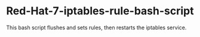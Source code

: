 # Red-Hat-7-iptables-rule-bash-script
This bash script flushes and sets rules, then restarts the iptables service. 
